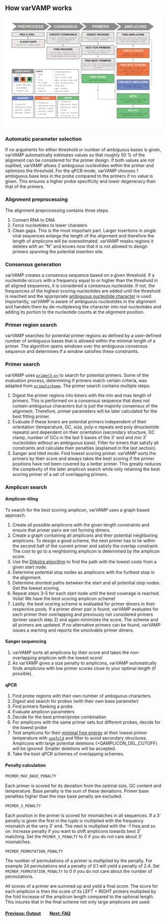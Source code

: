 ## How varVAMP works


<img src="./workflow.png" alt="varVAMP logo" />


### Automatic parameter selection
If no arguments for either threshold or number of ambiguous bases is given, varVAMP automatically estimates values so that roughly 50 % of the alignment can be considered for the primer design. If both values are not supllied, varVAMP allows 2 ambiguous nucleotides within the primer and optimizes the threshold. For the qPCR mode, varVAMP chooses 1 ambiguous base less in the probe compared to the primers if no value is given. This ensures a higher probe specificity and lower degeneracy than that of the primers.

### Alignment preprocessing
The alignment preprocessing contains three steps.
1. Convert RNA to DNA
2. Force nucleotides to lower charaters
3. Clean gaps. This is the most important part. Larger insertions in single viral sequences enlarge the length of the alignment and therefore the length of amplicons will be overestimated. varVAMP masks regions it deletes with an "N" and knows now that it is not allowed to design primers spanning the potential insertion site.

### Consensus generation
varVAMP creates a consensus sequence based on a given threshold. If a nucleotide occurs with a frequency equal to or higher than the threshold in all aligned sequences, it is considered a consensus nucleotide. If not, the frequencies of the highest scoring nucleotides are added until the threshold is reached and the appropriate [ambiguous nucleotide character](https://www.bioinformatics.org/sms/iupac.html) is used. Importantly, varVAMP is aware of ambiguous nucleotides in the alignment and handels them by de-multiplexing the character into real nucleotides and adding its portion to the nucleotide counts at the alignment position.

### Primer region search
varVAMP searches for potential primer regions as defined by a user-defined number of ambiguous bases that is allowed within the minimal length of a primer. The algorithm opens windows over the ambiguous consensus sequence and determines if a window satisfies these constraints.

### Primer search
varVAMP uses [`primer3-py`](https://pypi.org/project/primer3-py/) to search for potential primers. Some of the evaluation process, determining if primers match certain criteria, was adapted from [`primalscheme`](www.github.com/aresti/primalscheme). The primer search contains multiple steps:
1. Digest the primer regions into kmers with the min and max length of primers. This is performed on a consensus sequence that does not contain ambiguous characters but is just the majority consensus of the alignment. Therefore, primer parameters will be later calculated for the best fitting primer.
2. Evaluate if these kmers are potential primers independent of their orientation (temperature, GC, size, poly-x repeats and poly dinucleotide repeats) and dependent on their orientation (secondary structure, GC clamp, number of GCs in the last 5 bases of the 3' end and min 3' nucleotides without an ambiguous base). Filter for kmers that satisfy all constraints and calculate their penalties (explained in the last section).
3. Sanger and tiled mode: Find lowest scoring primer. varVAMP sorts the primers by their score and always takes the best scoring if the primer positions have not been covered by a better primer. This greatly reduces the complexity of the later amplicon search while only retaining the best scoring primer of a set of overlapping primers.

### Amplicon search

#### Amplicon-tiling
To search for the best scoring amplicon, varVAMP uses a graph based approach.
1. Create all possible amplicons with the given length constraints and ensure that primer pairs are not forming dimers.
2. Create a graph containing all amplicons and their potential neighboring amplicons. To design a good scheme, the next primer has to lie within the second half of the current primer and satisfy the overlap constraint. The cost to go to a neighboring amplicon is determined by the amplicon score.
3. Use the [Dijkstra algorithm](https://en.wikipedia.org/wiki/Dijkstra%27s_algorithm) to find the path with the lowest costs from a given start node.
4. Determine potential stop nodes as amplicons with the furthest stop in the alignment.
5. Determine shortest paths between the start and all potential stop nodes. Get the lowest scoring.
6. Repeat steps 3-5 for each start node until the best coverage is reached. Voila! We have the best scoring amplicon scheme!
7. Lastly, the best scoring scheme is evaluated for primer dimers in their respective pools. If a primer dimer pair is found, varVAMP evaluates for each primer their overlapping and previously not considered primers (primer search step 2) and again minimizes the score. The scheme and all primers are updated. If no alternative primers can be found, varVAMP issues a warning and reports the unsolvable primer dimers.

#### Sanger sequencing
1. varVAMP sorts all amplicons by their score and takes the non-overlapping amplicon with the lowest score!
2. As varVAMP gives a size penalty to amplicons, varVAMP automatically finds amplicons with low primer scores close to your optimal length (if possible).

#### qPCR
1. Find probe regions with their own number of ambiguous characters.
2. Digest and search for probes (with their own base parameter)
3. Find primers flanking a probe
4. Evaluate amplicon parameters
5. Decide for the best primer/probe combination
6. For amplicons with the same primer sets but different probes, decide for the lowest probe
7. Test amplicons for their [minimal free energy](https://en.wikipedia.org/wiki/Gibbs_free_energy) at their lowest primer temperature with [`seqfold`](https://github.com/Lattice-Automation/seqfold) and filter to avoid secondary structures. Amplicons with large potential deletions (>QAMPLICON_DEL_CUTOFF) will be ignored. Smaller deletions will be accepted.
8. Take the best qPCR schemes of overlapping schemes.

#### Penalty calculation

```python
PRIMER_MAX_BASE_PENALTY
```
Each primer is scored for its deviation from the optimal size, GC content and temperature. Base penalty is the sum of these deviations. Primer base penalties higher than the max base penalty are excluded.

```python
PRIMER_3_PENALTY
```
Each position in the primer is scored for mismatches in all sequences. If a 3' penalty is given the first in the tuple is multiplied with the frequency mismatch at the very 3' end. The next is multiplied with the -1 freq and so on. Increase penalty if you want to shift amplicons towards best 3' matching. Set the `PRIMER_3_PENALTY` to 0 if you do not care about 3' mismatches.

```python3
PRIMER_PERMUTATION_PENALTY
```
The number of permutations of a primer is multiplied by the penalty. For example 24 permutations and a penalty of 0.1 will yield a penalty of 2.4. Set `PRIMER_PERMUTATION_PENALTY` to 0 if you do not care about the number of permutations.

All scores of a primer are summed up and yield a final score. The score for each amplicon is then the score of its LEFT + RIGHT primers multiplied by the fold increase of the amplicon length compared to the optional length. This insures that in the final scheme not only large amplicons are used.

#### [Previous: Output](./output.md)&emsp;&emsp;[Next: FAQ](./FAQ.md)
